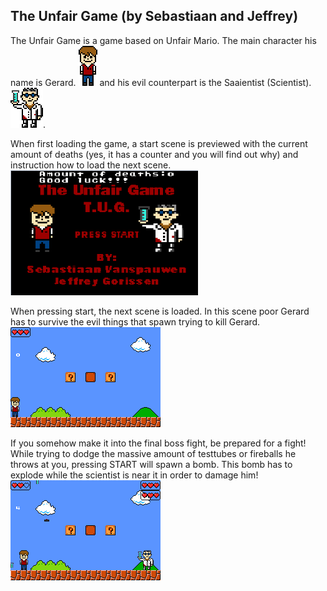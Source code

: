 
## The Unfair Game (by Sebastiaan and Jeffrey)

The Unfair Game is a game based on Unfair Mario. 
The main character his name is Gerard. ![Gerard](https://github.com/J3G0/gba-sprite-engine/blob/master/unfairGame/sprite/Gerard/Gerard-large.png) and his evil counterpart is the Saaientist (Scientist). ![Scientist](https://github.com/J3G0/gba-sprite-engine/blob/master/unfairGame/sprite/Saaientist/Mad%20Saaientist%20large.png).

When first loading the game, a start scene is previewed with the current amount of deaths (yes, it has a counter and you will find out why) and instruction how to load the next scene. <br/>
<img src="https://github.com/J3G0/gba-sprite-engine/blob/master/unfairGame/img/unfairgame_startscreen.png" width="300" height="200">

When pressing start, the next scene is loaded.
In this scene poor Gerard has to survive the evil things that spawn trying to kill Gerard.<br/>
![Gif](https://github.com/J3G0/gba-sprite-engine/blob/master/unfairGame/img/unfairgame_unfairscene.gif)

If you somehow make it into the final boss fight, be prepared for a fight!
While trying to dodge the massive amount of testtubes or fireballs he throws at you, pressing START will spawn a bomb. This bomb has to explode while the scientist is near it in order to damage him!  <br/>
![Bossfight](https://github.com/J3G0/gba-sprite-engine/blob/master/unfairGame/img/unfairgame_bossfight.gif)
